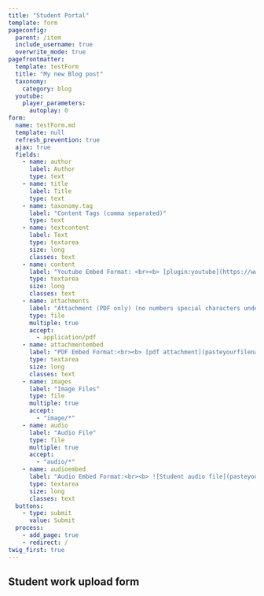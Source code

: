```yaml
---
title: "Student Portal"
template: form
pageconfig:
  parent: /item
  include_username: true
  overwrite_mode: true
pagefrontmatter:
  template: testForm
  title: "My new Blog post"
  taxonomy:
    category: blog
  youtube:
    player_parameters:
      autoplay: 0
form:
  name: testForm.md
  template: null
  refresh_prevention: true
  ajax: true
  fields:
    - name: author
      label: Author
      type: text
    - name: title
      label: Title
      type: text
    - name: taxonomy.tag
      label: "Content Tags (comma separated)"
      type: text
    - name: textcontent
      label: Text
      type: textarea
      size: long
      classes: text
    - name: content
      label: "Youtube Embed Format: <br><b> [plugin:youtube](https://www.youtube.com/watch?v=fJC92FyMifI)</b><br> (When uploading more than one Youtube video copy and paste each embed on its own line)  <br> <b> (Only fill this out if you have a youtube link) </b>"
      type: textarea
      size: long
      classes: text
    - name: attachments
      label: "Attachment (PDF only) (no numbers special characters underscore or dashes)"
      type: file
      multiple: true
      accept:
        - application/pdf
    - name: attachmentembed
      label: "PDF Embed Format:<br><b> [pdf attachment](pasteyourfilenamehere.pdf)</b> <br> (When uploading more than one pdf file, copy and paste each embed on its own line.) <br> <b> (Only fill this out if you have a PDF file) </b>"
      type: textarea
      size: long
      classes: text
    - name: images
      label: "Image Files"
      type: file
      multiple: true
      accept:
        - "image/*"
    - name: audio
      label: "Audio File"
      type: file
      multiple: true
      accept:
        - "audio/*"
    - name: audioembed
      label: "Audio Embed Format:<br><b> ![Student audio file](pasteyourfilenamehere.mp3)</b> <br> (When uploading more than one audio file, copy and paste each embed on its own line. dont forget to edit the audio file type if necessary) <br> <b> (Only fill this out if you have an audio file) </b>"
      type: textarea
      size: long
      classes: text
  buttons:
    - type: submit
      value: Submit
  process:
    - add_page: true
    - redirect: /
twig_first: true
---
```


## Student work upload form
